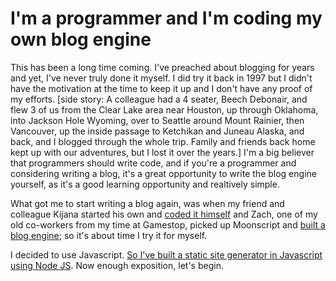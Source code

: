 # I'm a programmer and I'm coding my own blog engine

This has been a long time coming. I've preached about blogging for years and yet, I've never truly done it myself. I did try it back in 1997 but I didn't have the motivation at the time to keep it up and I don't have any proof of my efforts. [side story: A colleague had a 4 seater, Beech Debonair, and flew 3 of us from the Clear Lake area near Houston, up through Oklahoma, into Jackson Hole Wyoming, over to Seattle around Mount Rainier, then Vancouver, up the inside passage to Ketchikan and Juneau Alaska, and back, and I blogged through the whole trip. Family and friends back home kept up with our adventures, but I lost it over the years.] I'm a big believer that programmers should write code, and if you're a programmer and considering writing a blog, it's a great opportunity to write the blog engine yourself, as it's a good learning opportunity and realtively simple.

What got me to start writing a blog again, was when my friend and colleague Kijana started his own and [coded it himself](http://kijanawoodard.com/building-a-blog-engine) and Zach, one of my old co-workers from my time at Gamestop, picked up Moonscript and [built a blog engine](http://www.throw-up.com/building-openresty); so it's about time I try it for myself.

I decided to use Javascript. [So I've built a static site generator in Javascript using Node JS](https://github.com/joeyguerra/joeyguerra). Now enough exposition, let's begin.

<script server>
    export default {
        layout: './layouts/post.html',
        image: '',
        title: "I'm a programmer, I'm coding my own blog engine",
        excerpt: "This has been a long time coming. I've preached about blogging for years and yet, have never done it myself. Well, I have but back in 1997 and I didn't keep it up and I don't have proof. And I'm a big believer programmers should write code and if you're a programmer AND gonna write a blog, you should write the blog engine yourself. It shows off your talents, or lack there of, and you'll learn something along the way.",
        shouldPublish: true,
        uri: '/blog/2014/content-negotiation.html',
        published: new Date('2014-01-01T16:43:08.111Z'),
        tags: ['coding']
    }
</script>